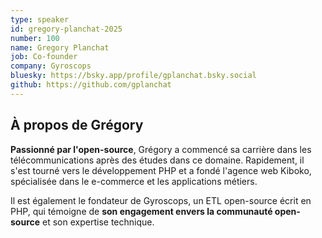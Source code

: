 ```yaml
---
type: speaker
id: gregory-planchat-2025
number: 100
name: Gregory Planchat
job: Co-founder
company: Gyroscops
bluesky: https://bsky.app/profile/gplanchat.bsky.social
github: https://github.com/gplanchat 
---
```


## À propos de Grégory

**Passionné par l'open-source**, Grégory a commencé sa carrière dans les télécommunications après des études dans ce domaine. Rapidement, il s'est tourné vers le développement PHP et a fondé l'agence web Kiboko, spécialisée dans le e-commerce et les applications métiers.

Il est également le fondateur de Gyroscops, un ETL open-source écrit en PHP, qui témoigne de **son engagement envers la communauté open-source** et son expertise technique.
